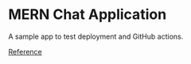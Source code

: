# MERN Chat Application

A sample app to test deployment and GitHub actions. 


[Reference](https://dev.to/armelpingault/how-to-create-a-simple-and-beautiful-chat-with-mongodb-express-react-and-node-js-mern-stack-29l6)
